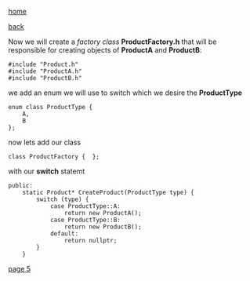 [home](./page01.md)

[back](./page03.md)

Now we will create a *factory class* **ProductFactory.h** that will be responsible for creating objects of **ProductA** and **ProductB**:

```
#include "Product.h"
#include "ProductA.h"
#include "ProductB.h"
```

we add an enum we will use to switch which we desire the **ProductType**

```
enum class ProductType {
    A,
    B
};
```

now lets add our class

```
class ProductFactory {  };
```

with our **switch** statemt

```
public:
    static Product* CreateProduct(ProductType type) {
        switch (type) {
            case ProductType::A:
                return new ProductA();
            case ProductType::B:
                return new ProductB();
            default:
                return nullptr;
        }
    }
```



[page 5](./page05.md)
